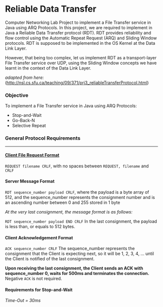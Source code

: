 # Reliable Data Transfer

Computer Networking Lab Project to implement a File Transfer service in Java using ARQ Protocols.
In this project, we are required to implement in Java a Reliable Data Transfer protocol (RDT).  RDT provides reliability and flow control using the Automatic Repeat Request (ARQ) and Sliding Window protocols.
RDT is supposed to be implemented in the OS Kernel at the Data Link Layer.

However, that being too complex, let us implement RDT as a transport-layer File Transfer service over UDP, using the Sliding Window concepts we have learnt in the context of the Data Link Layer. 

*adapted from here:* (http://nsl.cs.sfu.ca/teaching/09/371/prj3_reliableTransferProtocol.html)

### Objective

To implement a File Transfer service in Java using ARQ Protocols:
* Stop-and-Wait
* Go-Back-N
* Selective Repeat

### General Protocol Requirements
---
#### <u> Client File Request Format </u>

`REQUEST filename CRLF`, with no spaces between `REQUEST, filename` and `CRLF`


#### Server Message Format

`RDT sequence_number payload CRLF`, where 
the payload is a byte array of 512, and
the sequence_number represents the consignment number and is an ascending number between 0 and 255 stored in 1 byte

*At the very last consignment, the message format is as follows:*

`RDT sequence_number payload END CRLF`
In the last consignment, the payload is less than, or equals to 512 bytes.

#### Client Acknowledgement Format

`ACK sequence_number CRLF`
The sequence_number represents the consignment that the Client is expecting next, so it will be 1, 2, 3, 4, ... until the Client is notified of the last consignment.

<b> Upon receiving the last consignment, the Client sends an ACK with sequence_number 0, waits for 500ms and terminates the connection. </b>
Negative `ACK` is not required.

#### Requirements for Stop-and-Wait
*Time-Out = 30ms*
